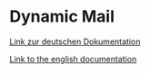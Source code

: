 # Dynamic Mail

[Link zur deutschen Dokumentation](https://www.symcon.de/de/service/dokumentation/modulreferenz/benachrichtigungen/dynamische-email/)

[Link to the english documentation](https://www.symcon.de/en/service/documentation/module-reference/notifications/dynamic-mail/)

